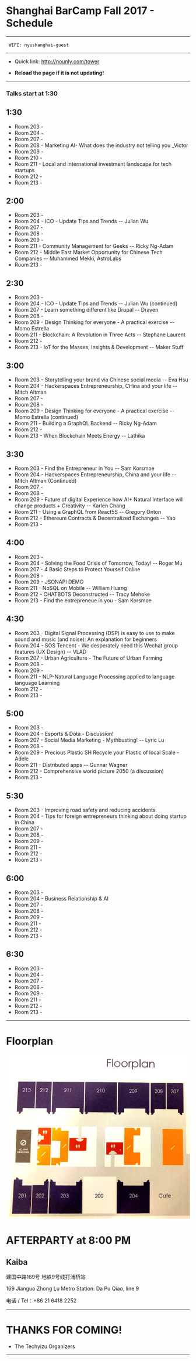 # Shanghai BarCamp Fall 2017 - Schedule

--------------------------------
```
 WIFI: nyushanghai-guest
```
--------------------------------

* Quick link:  http://nounly.com/tower

* **Reload the page if it is not updating!**
--------------------------------

### Talks start at 1:30


## 1:30 

* Room 203 -  
* Room 204 - 
* Room 207 - 
* Room 208 - Marketing AI- What does the industry not telling you _Victor
* Room 209 - 
* Room 210 - 
* Room 211 - Local and international investment landscape for tech startups
* Room 212 - 
* Room 213 - 

## 2:00 

* Room 203 - 
* Room 204 - ICO - Update Tips and Trends -- Julian Wu 
* Room 207 - 
* Room 208 - 
* Room 209 - 
* Room 211 - Community Management for Geeks -- Ricky Ng-Adam
* Room 212 - Middle East Market Opportunity for Chinese Tech Companies -- Muhammed Mekki, AstroLabs
* Room 213 - 

## 2:30 

* Room 203 - 
* Room 204 - ICO - Update Tips and Trends -- Julian Wu (continued)
* Room 207 - Learn something different like Drupal -- Draven
* Room 208 - 
* Room 209 - Design Thinking for everyone - A practical exercise -- Momo Estrella
* Room 211 - Blockchain: A Revolution in Three Acts -- Stephane Laurent
* Room 212 - 
* Room 213 - IoT for the Masses; Insights & Development -- Maker Stuff

## 3:00 

* Room 203 - Storytelling your brand via Chinese social media -- Eva Hsu
* Room 204 - Hackerspaces Entrepreneurship, CHina and your life -- Mitch Altman
* Room 207 - 
* Room 208 - 
* Room 209 -  Design Thinking for everyone - A practical exercise -- Momo Estrella (continued)
* Room 211 -  Building a GraphQL Backend -- Ricky Ng-Adam
* Room 212 - 
* Room 213 -  When Blockchain Meets Energy -- Lathika

## 3:30 

* Room 203 - Find the Entrepreneur in You -- Sam Korsmoe
* Room 204 - Hackerspaces Entrepreneurship, China and your life -- Mitch Altman (Continued)
* Room 207 - 
* Room 208 - 
* Room 209 - Future of digital Experience how AI+ Natural Interface will change products + Creativity -- Karlen Chang
* Room 211 - Using a GraphQL from React5S -- Gregory Onton
* Room 212 - Ethereum Contracts & Decentralized Exchanges -- Yao
* Room 213 - 

## 4:00 

* Room 203 - 
* Room 204 - Solving the Food Crisis of Tomorrow, Today! -- Roger Mu
* Room 207 - 4 Basic Steps to Protect Yourself Online
* Room 208 - 
* Room 209 - JSONAPI DEMO
* Room 211 - NoSQL on Mobile -- William Huang
* Room 212 - CHATBOTS Deconstructed -- Tracy Mehoke
* Room 213 - Find the entrepreneue in you - Sam Korsmoe

## 4:30 

* Room 203 - Digital Signal Processing (DSP) is easy to use to make sound and music (and noise): An explanation for beginners
* Room 204 - SOS Tencent - We desperately need this Wechat group features (UX Design) -- VLAD
* Room 207 - Urban Agriculture - The Future of Urban Farming
* Room 208 - 
* Room 209 - 
* Room 211 - NLP-Natural Language Processing applied to language language Learning
* Room 212 - 
* Room 213 - 

## 5:00 

* Room 203 -
* Room 204 - Esports & Dota - Discussion!
* Room 207 - Social Media Marketing - Mythbusting!  -- Lyric Lu
* Room 208 - 
* Room 209 - Precious Plastic SH Recycle your Plastic of local Scale - Adele 
* Room 211 - Distributed apps -- Gunnar Wagner
* Room 212 - Comprehensive world picture 2050 (a discussion)
* Room 213 - 


## 5:30 

* Room 203 - Improving road safety and reducing accidents
* Room 204 - Tips for foreign entrepreneurs thinking about doing startup in China
* Room 207 - 
* Room 208 - 
* Room 209 - 
* Room 211 - 
* Room 212 - 
* Room 213 - 

## 6:00 

* Room 203 - 
* Room 204 - Business Relationship & AI
* Room 207 - 
* Room 208 - 
* Room 209 - 
* Room 211 - 
* Room 212 - 
* Room 213 - 



## 6:30 

* Room 203 - 
* Room 204 - 
* Room 207 - 
* Room 208 - 
* Room 209 -  
* Room 211 - 
* Room 212 - 
* Room 213 - 




--------------------------------
# Floorplan

![NYUFloorplan](/pages/images/NYU_Floorplan_Barcamp_201611_600b.jpg)


# AFTERPARTY at 8:00 PM

## Kaiba 

建国中路169号
地铁9号线打浦桥站

169 Jianguo Zhong Lu
Metro Station: Da Pu Qiao, line 9

电话 / Tel：+86 21 6418 2252

--------------------------------

# THANKS FOR COMING!

- The Techyizu Organizers

--------------------------------



